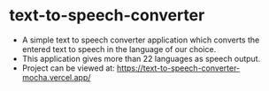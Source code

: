 # text-to-speech-converter
* A simple text to speech converter application which converts the entered text to speech in the language of our choice.
* This application gives more than 22 languages as speech output.
* Project can be viewed at: https://text-to-speech-converter-mocha.vercel.app/
